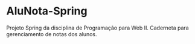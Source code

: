 # AluNota-Spring
Projeto Spring da disciplina de Programação para Web II. Caderneta para gerenciamento de notas dos alunos.
